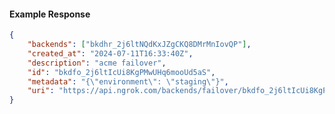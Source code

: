<!-- Code generated for API Clients. DO NOT EDIT. -->

#### Example Response

```json
{
	"backends": ["bkdhr_2j6ltNQdKxJZgCKQ8DMrMnIovQP"],
	"created_at": "2024-07-11T16:33:40Z",
	"description": "acme failover",
	"id": "bkdfo_2j6ltIcUi8KgPMwUHq6mooUd5aS",
	"metadata": "{\"environment\": \"staging\"}",
	"uri": "https://api.ngrok.com/backends/failover/bkdfo_2j6ltIcUi8KgPMwUHq6mooUd5aS"
}
```
